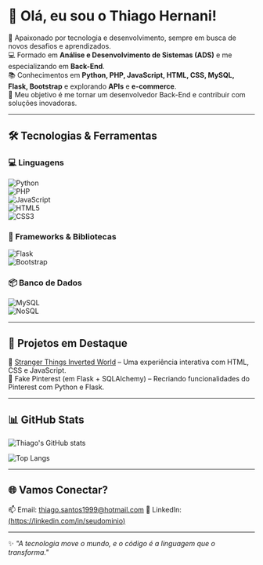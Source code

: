 # 👋 Olá, eu sou o Thiago Hernani!  

🎯 Apaixonado por tecnologia e desenvolvimento, sempre em busca de novos desafios e aprendizados.  
💻 Formado em **Análise e Desenvolvimento de Sistemas (ADS)** e me especializando em **Back-End**.  
📚 Conhecimentos em **Python, PHP, JavaScript, HTML, CSS, MySQL, Flask, Bootstrap** e explorando **APIs** e **e-commerce**.  
🚀 Meu objetivo é me tornar um desenvolvedor Back-End e contribuir com soluções inovadoras.  

---

## 🛠️ Tecnologias & Ferramentas  

### 💻 Linguagens  
![Python](https://img.shields.io/badge/Python-3776AB?style=for-the-badge&logo=python&logoColor=white)  
![PHP](https://img.shields.io/badge/PHP-777BB4?style=for-the-badge&logo=php&logoColor=white)  
![JavaScript](https://img.shields.io/badge/JavaScript-F7DF1E?style=for-the-badge&logo=javascript&logoColor=black)  
![HTML5](https://img.shields.io/badge/HTML5-E34F26?style=for-the-badge&logo=html5&logoColor=white)  
![CSS3](https://img.shields.io/badge/CSS3-1572B6?style=for-the-badge&logo=css3&logoColor=white)  

### 🧩 Frameworks & Bibliotecas  
![Flask](https://img.shields.io/badge/Flask-000000?style=for-the-badge&logo=flask&logoColor=white)  
![Bootstrap](https://img.shields.io/badge/Bootstrap-7952B3?style=for-the-badge&logo=bootstrap&logoColor=white)  

### 📦 Banco de Dados  
![MySQL](https://img.shields.io/badge/MySQL-4479A1?style=for-the-badge&logo=mysql&logoColor=white)  
![NoSQL](https://img.shields.io/badge/NoSQL-008000?style=for-the-badge&logo=mongodb&logoColor=white)  

---

## 📌 Projetos em Destaque  
🔗 [Stranger Things Inverted World](https://thiagohernani.github.io/Stranger-Things-Inverted-World/) – Uma experiência interativa com HTML, CSS e JavaScript.  
🔗 Fake Pinterest (em Flask + SQLAlchemy) – Recriando funcionalidades do Pinterest com Python e Flask.  

---

## 📊 GitHub Stats  
![Thiago's GitHub stats](https://github-readme-stats.vercel.app/api?username=thiagohernani&show_icons=true&theme=dracula)  

![Top Langs](https://github-readme-stats.vercel.app/api/top-langs/?username=thiagohernani&layout=compact&theme=dracula)  

---

## 🌐 Vamos Conectar?  
📫 Email: thiago.santos1999@hotmail.com
💼 LinkedIn: [(https://linkedin.com/in/seudominio)](https://www.linkedin.com/in/thiagohernani1999/)  

---

✨ *"A tecnologia move o mundo, e o código é a linguagem que o transforma."*  
